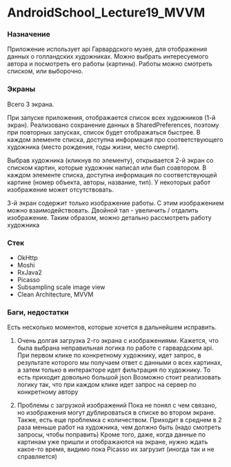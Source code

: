 # AndroidSchool_Lecture19_MVVM

### Назначение
Приложение использует api Гарвардского музея, для отображения данных о голландских художниках.
Можно выбрать интересуемого автора и посмотреть его работы (картины). Работы можно смотреть списком, или выборочно.

### Экраны
Всего 3 экрана. 

При запуске приложения, отображается список всех художников (1-й экран). Реализовано сохранение данных в SharedPreferences,
поэтому при повторных запусках, список будет отображаться быстрее. В каждом элементе списка, доступна информация про соответствующего художника (место рождения, годы жизни, место смерти).

Выбрав художника (кликнув по элементу), открывается 2-й экран со списком картин, которые художник написал или был соавтором. 
В каждом элементе списка, доступна информация по соответствующей картине (номер объекта, авторы, название, тип). У некоторых работ изображение может отсутствовать.

3-й экран содержит только изображение работы. C этим изображением можно взаимодействовать. 
Двойной тап - увеличить / отдалить изображение. Таким образом, можно детально рассмотреть работу художника

### Стек
- OkHttp
- Moshi
- RxJava2
- Picasso
- Subsampling scale image view
- Clean Architecture, MVVM

### Баги, недостатки
Есть несколько моментов, которые хочется в дальнейшем исправить.

1. Очень долгая загрузка 2-го экрана с изображениями. 
Кажется, что была выбрана неправильная логика по работе с гарвардским api. При первом клике по конкретному художнику,
идет запрос, в результате которого мы получаем ответ с данными о всех картинах, а затем только в интеракторе идет фильтрация по художнику. То есть приходит довольно большой json
Возможно стоит реализовать логику так, что при каждом клике идет запрос на сервер по конкретному автору

2. Проблемы с загрузкой изображений
Пока не понял с чем связано, но изображения могут дублироваться в списке во втором экране.
Также, есть еще проблемка с количеством. Приходит в среднем в 2 раза меньше работ на художника, чем должно быть (надо смотреть запросы, чтобы поправить)
Кроме того, даже, когда данные по картинам уже пришли и отображаются на экране, нужно ждать какое-то время, видимо пока Picasso их загрузит (иногда так и не справляется)
